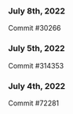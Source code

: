 ### July 8th, 2022

Commit #30266

### July 5th, 2022

Commit #314353


### July 4th, 2022

Commit #72281
